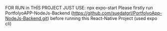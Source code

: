 FOR RUN in THİS PROJECT
JUST USE: npx expo-start
Please firstly run PortfolyoAPP-NodeJs-Backend (https://github.com/suedatgrl/PortfolyoApp-NodeJs-Backend.git) before running this React-Native Project (used expo cli)
